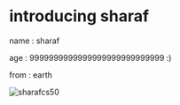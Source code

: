 # introducing sharaf 

name : sharaf

age : 9999999999999999999999999999 :)

from : earth

![sharafcs50](https://user-images.githubusercontent.com/66536781/95001531-21e3a880-05cb-11eb-8133-83ec06a5e75e.jpeg)


